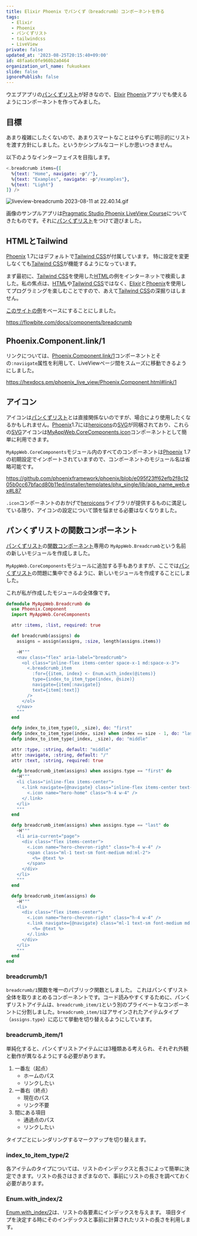 ```yaml
---
title: Elixir Phoenix でパンくず（breadcrumb）コンポーネントを作る
tags:
  - Elixir
  - Phoenix
  - パンくずリスト
  - tailwindcss
  - LiveView
private: false
updated_at: '2023-08-25T20:15:40+09:00'
id: 48faa6c0fe960b2a0464
organization_url_name: fukuokaex
slide: false
ignorePublish: false
---
```


ウエブアプリの[パンくずリスト]が好きなので、[Elixir] [Phoenix]アプリでも使えるようにコンポーネントを作ってみました。

[Elixir]: https://elixir-lang.org
[Phoenix]: https://www.phoenixframework.org
[breadcrumb]: https://en.wikipedia.org/wiki/Breadcrumb_navigation
[Bootstrap breadcrumb]: https://getbootstrap.com/docs/5.3/components/breadcrumb
[パンくずリスト]: https://ja.wikipedia.org/wiki/パンくずリスト

## 目標

あまり複雑にしたくないので、あまりスマートなことはやらずに明示的にリストを渡す方針にしました。というかシンプルなコードしか思いつきません。

以下のようなインターフェイスを目指します。

```elixir
<.breadcrumb items={[
  %{text: "Home", navigate: ~p"/"},
  %{text: "Examples", navigate: ~p"/examples"},
  %{text: "Light"}
]} />
```

![liveview-breadcrumb 2023-08-11 at 22.40.14.gif](https://qiita-image-store.s3.ap-northeast-1.amazonaws.com/0/82804/f60fd652-e1b8-bee8-cd30-dfe512af071e.gif)

画像のサンプルアプリは[Pragmatic Studio Phoenix LiveView Course]についてきたものです。それに[パンくずリスト]をつけて遊びました。

[Pragmatic Studio Phoenix LiveView Course]: https://pragmaticstudio.com/courses/phoenix-liveview

## HTMLとTailwind

[Phoenix] 1.7にはデフォルトで[Tailwind CSS]が付属しています。 特に設定を変更しなくても[Tailwind CSS]が機能するようになっています。

まず最初に、[Tailwind CSS]を使用した[HTML]の例をインターネットで検索しました。私の焦点は、[HTML]や[Tailwind CSS]ではなく、[Elixir]と[Phoenix]を使用してプログラミングを楽しむことですので、あえて[Tailwind CSS]の深掘りはしません。

[このサイトの例](https://flowbite.com/docs/components/breadcrumb)をベースにすることにしました。

https://flowbite.com/docs/components/breadcrumb

[Elixir]: https://elixir-lang.org
[HTML]: https://developer.mozilla.org/en-US/docs/Learn/Getting_started_with_the_web/HTML_basics
[Tailwind CSS]: https://tailwindcss.com
[Tailwind CSS classes]: https://tailwind.build/classes
[Using Tailwind CSS in Phoenix 1.7]: https://pragmaticstudio.com/tutorials/using-tailwind-css-in-phoenix

## Phoenix.Component.link/1

リンクについては、[Phoenix.Component.link/1]コンポーネントとその`:naviigate`属性を利用して、LiveViewページ間をスムーズに移動できるようにしました。

https://hexdocs.pm/phoenix_live_view/Phoenix.Component.html#link/1

[Phoenix.Component.link/1]: https://hexdocs.pm/phoenix_live_view/Phoenix.Component.html#link/1

## アイコン

アイコンは[パンくずリスト]とは直接関係ないのですが、場合により使用したくなるかもしれません。[Phoenix]1.7には[heroicons]の[SVG]が同梱されており、これらの[SVG]アイコンは[MyAppWeb.CoreComponents.icon]コンポーネントとして簡単に利用できます。

`MyAppWeb.CoreComponents`モジュール内のすべてのコンポーネントは[Phoenix] 1.7の初期設定でインポートされていますので、コンポーネントのモジュール名は省略可能です。

https://github.com/phoenixframework/phoenix/blob/e095f23ff62efb2f8c1205b0cc67bfacd80b11ed/installer/templates/phx_single/lib/app_name_web.ex#L87

`.icon`コンポーネントのおかげで[heroicons]ライブラリが提供するものに満足している限り、アイコンの設定について頭を悩ませる必要はなくなりました。

[SVG]: https://en.wikipedia.org/wiki/SVG
[heroicons]: https://heroicons.com
[MyAppWeb.CoreComponents.icon]: https://github.com/phoenixframework/phoenix/blob/e095f23ff62efb2f8c1205b0cc67bfacd80b11ed/installer/templates/phx_web/components/core_components.ex#L569-L594

## パンくずリストの関数コンポーネント

[パンくずリスト]の[関数コンポーネント][Phoenix.Component]専用の `MyAppWeb.Breadcrumb`という名前の新しいモジュールを作成しました。

`MyAppWeb.CoreComponents`モジュールに追加する手もありますが、ここでは[パンくずリスト]の問題に集中できるように、新しいモジュールを作成することにしました。

[Phoenix.Component]: https://hexdocs.pm/phoenix_live_view/Phoenix.Component.html

これが私が作成したモジュールの全体像です。

```elixir
defmodule MyAppWeb.Breadcrumb do
  use Phoenix.Component
  import MyAppWeb.CoreComponents

  attr :items, :list, required: true

  def breadcrumb(assigns) do
    assigns = assign(assigns, :size, length(assigns.items))

    ~H"""
    <nav class="flex" aria-label="breadcrumb">
      <ol class="inline-flex items-center space-x-1 md:space-x-3">
        <.breadcrumb_item
          :for={{item, index} <- Enum.with_index(@items)}
          type={index_to_item_type(index, @size)}
          navigate={item[:navigate]}
          text={item[:text]}
        />
      </ol>
    </nav>
    """
  end

  defp index_to_item_type(0, _size), do: "first"
  defp index_to_item_type(index, size) when index == size - 1, do: "last"
  defp index_to_item_type(_index, _size), do: "middle"

  attr :type, :string, default: "middle"
  attr :navigate, :string, default: "/"
  attr :text, :string, required: true

  defp breadcrumb_item(assigns) when assigns.type == "first" do
    ~H"""
    <li class="inline-flex items-center">
      <.link navigate={@navigate} class="inline-flex items-center text-sm font-medium">
        <.icon name="hero-home" class="h-4 w-4" />
      </.link>
    </li>
    """
  end

  defp breadcrumb_item(assigns) when assigns.type == "last" do
    ~H"""
    <li aria-current="page">
      <div class="flex items-center">
        <.icon name="hero-chevron-right" class="h-4 w-4" />
        <span class="ml-1 text-sm font-medium md:ml-2">
          <%= @text %>
        </span>
      </div>
    </li>
    """
  end

  defp breadcrumb_item(assigns) do
    ~H"""
    <li>
      <div class="flex items-center">
        <.icon name="hero-chevron-right" class="h-4 w-4" />
        <.link navigate={@navigate} class="ml-1 text-sm font-medium md:ml-2 ">
          <%= @text %>
        </.link>
      </div>
    </li>
    """
  end
end
```

### breadcrumb/1

`breadcrumb/1`関数を唯一のパブリック関数としました。 これはパンくずリスト全体を取りまとめるコンポーネントです。コード読みやすくするために、パンくずリストアイテムは、`breadcrumb_item/1`という別のプライベートなコンポーネントに分割しました。`breadcrumb_item/1`はアサインされたアイテムタイプ（`assigns.type`）に応じて挙動を切り替えるようにしています。

### breadcrumb_item/1

単純化すると、パンくずリストアイテムには3種類ある考えられ、それぞれ外観と動作が異なるようにする必要があります。

1. 一番左（起点）
    - ホームのパス
    - リンクしたい
2. 一番右（終点）
    - 現在のパス
    - リンク不要
3. 間にある項目
    - 通過点のパス
    - リンクしたい

タイプごとにレンダリングするマークアップを切り替えます。 

### index_to_item_type/2

各アイテムのタイプについては、リストのインデックスと長さによって簡単に決定できます。リストの長さはさまざまなので、事前にリストの長さを調べておく必要があります。

### Enum.with_index/2

[Enum.with_index/2]は、リストの各要素にインデックスを与えます。 項目タイプを決定する時にそのインデックスと事前に計算されたリストの長さを利用します。

[Enum.with_index/2]: https://hexdocs.pm/elixir/Enum.html#with_index/2
